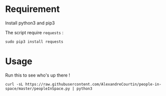 # Requirement

Install python3 and pip3

The script require ```requests``` :

```sudo pip3 install requests```

# Usage

Run this to see who's up there !

```
curl -sL https://raw.githubusercontent.com/AlexandreCourtin/people-in-space/master/peopleInSpace.py | python3
```

